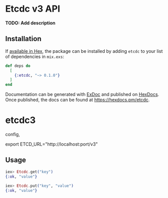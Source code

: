 # Etcdc v3 API

**TODO: Add description**

## Installation

If [available in Hex](https://hex.pm/docs/publish), the package can be installed
by adding `etcdc` to your list of dependencies in `mix.exs`:

```elixir
def deps do
  [
    {:etcdc, "~> 0.1.0"}
  ]
end
```

Documentation can be generated with [ExDoc](https://github.com/elixir-lang/ex_doc)
and published on [HexDocs](https://hexdocs.pm). Once published, the docs can
be found at <https://hexdocs.pm/etcdc>.

# etcdc3

config,

export ETCD_URL="http://localhost:port/v3"

## Usage

```elixir
iex> Etcdc.get("key")
{:ok, "value"}  
```

```elixir
iex> Etcdc.put("key", "value")
{:ok, "value"}  
```


